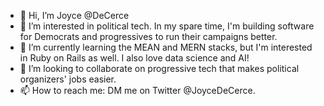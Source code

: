- 👋 Hi, I’m Joyce @DeCerce
- 👀 I’m interested in political tech. In my spare time, I'm building software for Democrats and progressives to run their campaigns better.
- 🌱 I’m currently learning the MEAN and MERN stacks, but I'm interested in Ruby on Rails as well. I also love data science and AI!
- 💞️ I’m looking to collaborate on progressive tech that makes political organizers' jobs easier.
- 📫 How to reach me: DM me on Twitter @JoyceDeCerce.
